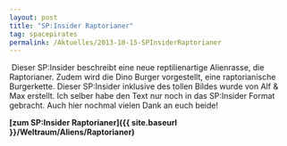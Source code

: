 ```yaml
---
layout: post
title: "SP:Insider Raptorianer"
tag: spacepirates
permalink: /Aktuelles/2013-10-15-SPInsiderRaptorianer
---
```


<img class="floatleft" alt="" src="{{ site.baseurl }}/assets/pics/spacepirates/gallery/sp/tn2/raptorianer.png"/> Dieser SP:Insider beschreibt eine neue reptilienartige Alienrasse, die Raptorianer. Zudem wird die Dino Burger vorgestellt, eine raptorianische Burgerkette. Dieser SP:Insider inklusive des tollen Bildes wurde von Alf &amp; Max erstellt. Ich selber habe den Text nur noch in das SP:Insider Format gebracht. Auch hier nochmal vielen Dank an euch beide!

**[zum SP:Insider Raptorianer]({{ site.baseurl }}/Weltraum/Aliens/Raptorianer)**


